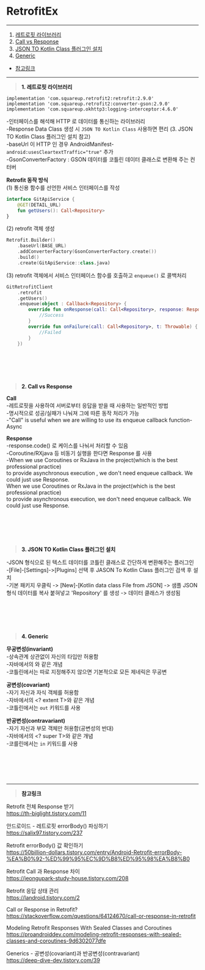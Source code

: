 # RetrofitEx

---
1. <a href = "#content1">레트로핏 라이브러리</a></br>
2. <a href = "#content2">Call vs Response</a></br>
3. <a href = "#content3">JSON TO Kotlin Class 플러그인 설치</a></br>
4. <a href = "#content4">Generic</a></br>
* <a href = "#ref">참고링크</a>
---
><a id = "content1">**1. 레트로핏 라이브러리**</a></br>

`implementation 'com.squareup.retrofit2:retrofit:2.9.0'`</br>
`implementation 'com.squareup.retrofit2:converter-gson:2.9.0'`</br>
`implementation 'com.squareup.okhttp3:logging-interceptor:4.6.0'`</br>

-인터페이스를 해석해 HTTP 로 데이터를 통신하는 라이브러리</br>
-Response Data Class 생성 시 `JSON TO Kotlin Class` 사용하면 편리 (3. JSON TO Kotlin Class 플러그인 설치 참고)</br>
-baseUrl 이 HTTP 인 경우 AndroidManifest-<application> `android:usesCleartextTraffic="true"` 추가</br>
-GsonConverterFactory : GSON 데이터를 코틀린 데이터 클래스로 변환해 주는 컨터버</br>

**Retrofit 동작 방식**</br>
(1) 통신용 함수를 선언한 서비스 인터페이스를 작성</br>
```kotlin
interface GitApiService {
    @GET(DETAIL_URL)
    fun getUsers(): Call<Repository>
}
```

(2) retrofit 객체 생성</br>
```kotlin
Retrofit.Builder()
    .baseUrl(BASE_URL)
    .addConverterFactory(GsonConverterFactory.create())
    .build()
    .create(GitApiService::class.java)
```

(3) retrofit 객체에서 서비스 인터페이스 함수를 호출하고 `enqueue()` 로 콜백처리</br>
```kotlin
GitRetrofitClient
    .retrofit    
    .getUsers()
    .enqueue(object : Callback<Repository> {
        override fun onResponse(call: Call<Repository>, response: Response<Repository>) {
            //Success
        }
        override fun onFailure(call: Call<Repository>, t: Throwable) {
            //Failed
        }
    })
```

<br></br>
<br></br>

><a id = "content2">**2. Call vs Response**</a></br>

**Call**</br>
-레트로핏을 사용하여 서버로부터 응답을 받을 때 사용하는 일반적인 방법</br>
-명시적으로 성공/실패가 나눠져 그에 따른 동작 처리가 가능</br>
-"Call" is useful when we are willing to use its enqueue callback function-Async</br>

**Response**</br>
-response.code() 로 케이스를 나눠서 처리할 수 있음</br>
-Coroutine/RXjava 등 비동기 실행을 한다면 Response 를 사용</br>
-When we use Coroutines or RxJava in the project(which is the best professional practice)</br>
to provide asynchronous execution , we don't need enqueue callback. We could just use Response.</br>
When we use Coroutines or RxJava in the project(which is the best professional practice)</br>
to provide asynchronous execution, we don't need enqueue callback. We could just use Response.</br>

<br></br>
<br></br>

><a id = "content3">**3. JSON TO Kotlin Class 플러그인 설치**</a></br>

-JSON 형식으로 된 텍스트 데이터를 코틀린 클래스로 간단하게 변환해주는 플러그인</br>
-[File]-[Settings]->[Plugins] 선택 후 JASON To Kotlin Class 플러그인 검색 후 설치</br>
-기본 패키지 우클릭 -> [New]-[Kotlin data class File from JSON] -> 샘플 JSON 형식 데이터를 복사 붙혀넣고 'Repository' 를 생성 -> 데이터 클래스가 생성됨</br>

<br></br>
<br></br>

><a id = "content4">**4. Generic**</a></br>

**무공변성(invariant)**</br>
-상속관계 상관없이 자신의 타입만 허용함</br>
-자바에서의 <T>와 같은 개념</br>
-코틀린에서는 따로 지정해주지 않으면 기본적으로 모든 제네릭은 무공변</br>


**공변성(covariant)**</br>
-자기 자신과 자식 객체를 허용함</br>
-자바에서의 <? extent T>와 같은 개념</br>
-코틀린에서는 `out` 키워드를 사용</br>


**반공변성(contravariant)**</br>
-자기 자신과 부모 객체만 허용함(공변성의 반대)</br>
-자바에서의 <? super T>와 같은 개념</br>
-코를린에서는 `in` 키워드를 사용</br>


<br></br>
<br></br>

---

><a id = "ref">**참고링크**</a></br>

Retrofit 전체 Response 받기</br>
https://th-biglight.tistory.com/11</br>

안드로이드 - 레트로핏 errorBody() 파싱하기</br>
https://salix97.tistory.com/237</br>

Retrofit errorBody() 값 확인하기</br>
https://50billion-dollars.tistory.com/entry/Android-Retrofit-errorBody-%EA%B0%92-%ED%99%95%EC%9D%B8%ED%95%98%EA%B8%B0</br>

Retrofit Call 과 Response 차이</br>
https://jeongupark-study-house.tistory.com/208</br>

Retrofit 응답 상태 관리</br>
https://landroid.tistory.com/2</br>

Call or Response in Retrofit?</br>
https://stackoverflow.com/questions/64124670/call-or-response-in-retrofit</br>

Modeling Retrofit Responses With Sealed Classes and Coroutines</br>
https://proandroiddev.com/modeling-retrofit-responses-with-sealed-classes-and-coroutines-9d6302077dfe</br>

Generics - 공변성(covariant)과 반공변성(contravariant)</br>
https://deep-dive-dev.tistory.com/39</br>